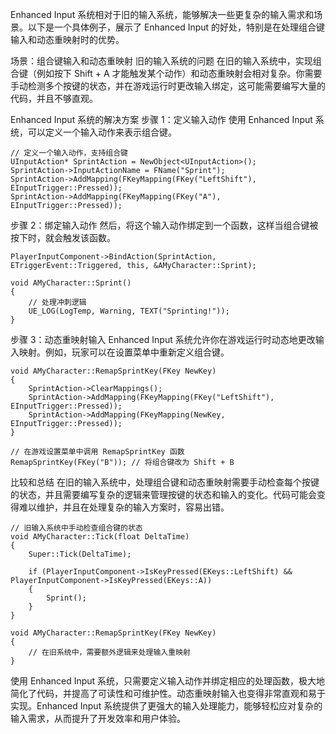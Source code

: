 Enhanced Input 系统相对于旧的输入系统，能够解决一些更复杂的输入需求和场景。以下是一个具体例子，展示了 Enhanced Input 的好处，特别是在处理组合键输入和动态重映射时的优势。

场景：组合键输入和动态重映射
旧的输入系统的问题
在旧的输入系统中，实现组合键（例如按下 Shift + A 才能触发某个动作）和动态重映射会相对复杂。你需要手动检测多个按键的状态，并在游戏运行时更改输入绑定，这可能需要编写大量的代码，并且不够直观。

Enhanced Input 系统的解决方案
步骤 1：定义输入动作
使用 Enhanced Input 系统，可以定义一个输入动作来表示组合键。
```
// 定义一个输入动作，支持组合键
UInputAction* SprintAction = NewObject<UInputAction>();
SprintAction->InputActionName = FName("Sprint");
SprintAction->AddMapping(FKeyMapping(FKey("LeftShift"), EInputTrigger::Pressed));
SprintAction->AddMapping(FKeyMapping(FKey("A"), EInputTrigger::Pressed));
```
步骤 2：绑定输入动作
然后，将这个输入动作绑定到一个函数，这样当组合键被按下时，就会触发该函数。
```
PlayerInputComponent->BindAction(SprintAction, ETriggerEvent::Triggered, this, &AMyCharacter::Sprint);

void AMyCharacter::Sprint()
{
    // 处理冲刺逻辑
    UE_LOG(LogTemp, Warning, TEXT("Sprinting!"));
}
```
步骤 3：动态重映射输入
Enhanced Input 系统允许你在游戏运行时动态地更改输入映射。例如，玩家可以在设置菜单中重新定义组合键。
```
void AMyCharacter::RemapSprintKey(FKey NewKey)
{
    SprintAction->ClearMappings();
    SprintAction->AddMapping(FKeyMapping(FKey("LeftShift"), EInputTrigger::Pressed));
    SprintAction->AddMapping(FKeyMapping(NewKey, EInputTrigger::Pressed));
}

// 在游戏设置菜单中调用 RemapSprintKey 函数
RemapSprintKey(FKey("B")); // 将组合键改为 Shift + B
```
比较和总结
在旧的输入系统中，处理组合键和动态重映射需要手动检查每个按键的状态，并且需要编写复杂的逻辑来管理按键的状态和输入的变化。代码可能会变得难以维护，并且在处理复杂的输入方案时，容易出错。
```
// 旧输入系统中手动检查组合键的状态
void AMyCharacter::Tick(float DeltaTime)
{
    Super::Tick(DeltaTime);

    if (PlayerInputComponent->IsKeyPressed(EKeys::LeftShift) && PlayerInputComponent->IsKeyPressed(EKeys::A))
    {
        Sprint();
    }
}

void AMyCharacter::RemapSprintKey(FKey NewKey)
{
    // 在旧系统中，需要额外逻辑来处理输入重映射
}
```
使用 Enhanced Input 系统，只需要定义输入动作并绑定相应的处理函数，极大地简化了代码，并提高了可读性和可维护性。动态重映射输入也变得非常直观和易于实现。Enhanced Input 系统提供了更强大的输入处理能力，能够轻松应对复杂的输入需求，从而提升了开发效率和用户体验。
